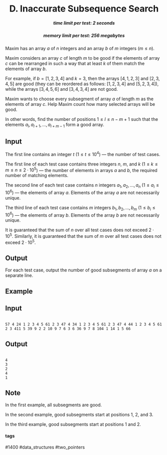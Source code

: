 <h1 style='text-align: center;'> D. Inaccurate Subsequence Search</h1>

<h5 style='text-align: center;'>time limit per test: 2 seconds</h5>
<h5 style='text-align: center;'>memory limit per test: 256 megabytes</h5>

Maxim has an array $a$ of $n$ integers and an array $b$ of $m$ integers ($m \le n$).

Maxim considers an array $c$ of length $m$ to be good if the elements of array $c$ can be rearranged in such a way that at least $k$ of them match the elements of array $b$. 

For example, if $b = [1, 2, 3, 4]$ and $k = 3$, then the arrays $[4, 1, 2, 3]$ and $[2, 3, 4, 5]$ are good (they can be reordered as follows: $[1, 2, 3, 4]$ and $[5, 2, 3, 4]$), while the arrays $[3, 4, 5, 6]$ and $[3, 4, 3, 4]$ are not good.

Maxim wants to choose every subsegment of array $a$ of length $m$ as the elements of array $c$. Help Maxim count how many selected arrays will be good.

In other words, find the number of positions $1 \le l \le n - m + 1$ such that the elements $a_l, a_{l+1}, \dots, a_{l + m - 1}$ form a good array.

## Input

The first line contains an integer $t$ ($1 \le t \le 10^4$) — the number of test cases.

The first line of each test case contains three integers $n$, $m$, and $k$ ($1 \le k \le m \le n \le 2 \cdot 10^5$) — the number of elements in arrays $a$ and $b$, the required number of matching elements.

The second line of each test case contains $n$ integers $a_1, a_2, \dots, a_n$ ($1 \le a_i \le 10^6$) — the elements of array $a$. Elements of the array $a$ are not necessarily unique.

The third line of each test case contains $m$ integers $b_1, b_2, \dots, b_m$ ($1 \le b_i \le 10^6$) — the elements of array $b$. Elements of the array $b$ are not necessarily unique.

It is guaranteed that the sum of $n$ over all test cases does not exceed $2 \cdot 10^5$. Similarly, it is guaranteed that the sum of $m$ over all test cases does not exceed $2 \cdot 10^5$.

## Output

For each test case, output the number of good subsegments of array $a$ on a separate line.

## Example

## Input


```

57 4 24 1 2 3 4 5 61 2 3 47 4 34 1 2 3 4 5 61 2 3 47 4 44 1 2 3 4 5 61 2 3 411 5 39 9 2 2 10 9 7 6 3 6 36 9 7 8 104 1 14 1 5 66
```
## Output


```

4
3
2
4
1

```
## Note

In the first example, all subsegments are good.

In the second example, good subsegments start at positions $1$, $2$, and $3$.

In the third example, good subsegments start at positions $1$ and $2$.



#### tags 

#1400 #data_structures #two_pointers 